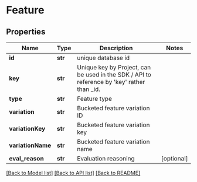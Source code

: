 # Feature

## Properties
Name | Type | Description | Notes
------------ | ------------- | ------------- | -------------
**id** | **str** | unique database id | 
**key** | **str** | Unique key by Project, can be used in the SDK / API to reference by &#x27;key&#x27; rather than _id. | 
**type** | **str** | Feature type | 
**variation** | **str** | Bucketed feature variation ID | 
**variationKey** | **str** | Bucketed feature variation key | 
**variationName** | **str** | Bucketed feature variation name | 
**eval_reason** | **str** | Evaluation reasoning | [optional] 

[[Back to Model list]](../README.md#documentation-for-models) [[Back to API list]](../README.md#documentation-for-api-endpoints) [[Back to README]](../README.md)

